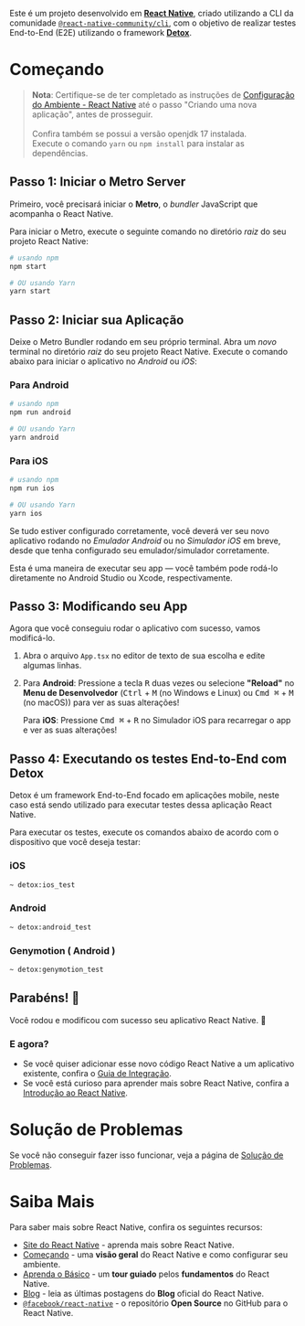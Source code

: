 Este é um projeto desenvolvido em [**React Native**](https://reactnative.dev), criado utilizando a CLI da comunidade [`@react-native-community/cli`](https://github.com/react-native-community/cli), com o objetivo de realizar testes End-to-End (E2E) utilizando o framework [**Detox**](https://wix.github.io/Detox/).

# Começando

>**Nota**: Certifique-se de ter completado as instruções de [Configuração do Ambiente - React Native](https://reactnative.dev/docs/environment-setup) até o passo "Criando uma nova aplicação", antes de prosseguir. <br><br>
Confira também se possui a versão openjdk 17 instalada.  
Execute o comando `yarn` ou `npm install` para instalar as dependências.


## Passo 1: Iniciar o Metro Server

Primeiro, você precisará iniciar o **Metro**, o _bundler_ JavaScript que acompanha o React Native.

Para iniciar o Metro, execute o seguinte comando no diretório _raiz_ do seu projeto React Native:

```bash
# usando npm
npm start

# OU usando Yarn
yarn start
```

## Passo 2: Iniciar sua Aplicação

Deixe o Metro Bundler rodando em seu próprio terminal. Abra um _novo_ terminal no diretório _raiz_ do seu projeto React Native. Execute o comando abaixo para iniciar o aplicativo no _Android_ ou _iOS_:

### Para Android

```bash
# usando npm
npm run android

# OU usando Yarn
yarn android
```

### Para iOS

```bash
# usando npm
npm run ios

# OU usando Yarn
yarn ios
```

Se tudo estiver configurado corretamente, você deverá ver seu novo aplicativo rodando no _Emulador Android_ ou no _Simulador iOS_ em breve, desde que tenha configurado seu emulador/simulador corretamente.

Esta é uma maneira de executar seu app — você também pode rodá-lo diretamente no Android Studio ou Xcode, respectivamente.

## Passo 3: Modificando seu App

Agora que você conseguiu rodar o aplicativo com sucesso, vamos modificá-lo.

1. Abra o arquivo `App.tsx` no editor de texto de sua escolha e edite algumas linhas.
2. Para **Android**: Pressione a tecla <kbd>R</kbd> duas vezes ou selecione **"Reload"** no **Menu de Desenvolvedor** (<kbd>Ctrl</kbd> + <kbd>M</kbd> (no Windows e Linux) ou <kbd>Cmd ⌘</kbd> + <kbd>M</kbd> (no macOS)) para ver as suas alterações!

   Para **iOS**: Pressione <kbd>Cmd ⌘</kbd> + <kbd>R</kbd> no Simulador iOS para recarregar o app e ver as suas alterações!

## Passo 4: Executando os testes End-to-End com Detox

Detox é um framework End-to-End focado em aplicações mobile, neste caso está sendo utilizado para executar testes dessa aplicação React Native. 

Para executar os testes, execute os comandos abaixo de acordo com o dispositivo que você deseja testar:

### iOS

```bash
~ detox:ios_test
```

### Android

```bash
~ detox:android_test
```

### Genymotion ( Android )

```bash
~ detox:genymotion_test
```

## Parabéns! :tada:

Você rodou e modificou com sucesso seu aplicativo React Native. :partying_face:

### E agora?

- Se você quiser adicionar esse novo código React Native a um aplicativo existente, confira o [Guia de Integração](https://reactnative.dev/docs/integration-with-existing-apps).
- Se você está curioso para aprender mais sobre React Native, confira a [Introdução ao React Native](https://reactnative.dev/docs/getting-started).

# Solução de Problemas

Se você não conseguir fazer isso funcionar, veja a página de [Solução de Problemas](https://reactnative.dev/docs/troubleshooting).

# Saiba Mais

Para saber mais sobre React Native, confira os seguintes recursos:

- [Site do React Native](https://reactnative.dev) - aprenda mais sobre React Native.
- [Começando](https://reactnative.dev/docs/environment-setup) - uma **visão geral** do React Native e como configurar seu ambiente.
- [Aprenda o Básico](https://reactnative.dev/docs/getting-started) - um **tour guiado** pelos **fundamentos** do React Native.
- [Blog](https://reactnative.dev/blog) - leia as últimas postagens do **Blog** oficial do React Native.
- [`@facebook/react-native`](https://github.com/facebook/react-native) - o repositório **Open Source** no GitHub para o React Native.